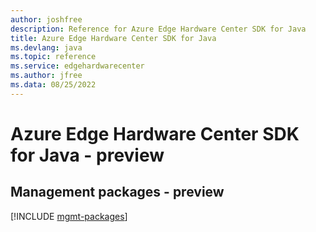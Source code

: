 ```yaml
---
author: joshfree
description: Reference for Azure Edge Hardware Center SDK for Java
title: Azure Edge Hardware Center SDK for Java
ms.devlang: java
ms.topic: reference
ms.service: edgehardwarecenter
ms.author: jfree
ms.data: 08/25/2022
---
```

# Azure Edge Hardware Center SDK for Java - preview

## Management packages - preview
[!INCLUDE [mgmt-packages](edge-hardware-center-mgmt-index.md)]